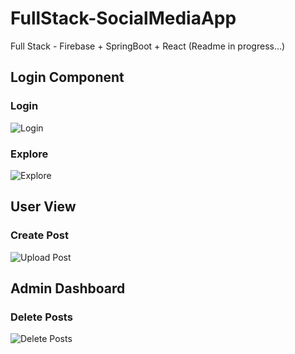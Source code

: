 # FullStack-SocialMediaApp
Full Stack - Firebase + SpringBoot + React (Readme in progress...)

## Login Component
### Login
![Login](https://github.com/JunHao86/FullStack-SocialMediaApp/blob/main/social-media-gifs/Login.gif)
### Explore
![Explore](https://github.com/JunHao86/FullStack-SocialMediaApp/blob/main/social-media-gifs/Explore.gif)

## User View
### Create Post
![Upload Post](https://github.com/JunHao86/FullStack-SocialMediaApp/blob/main/social-media-gifs/Upload.gif)

## Admin Dashboard
### Delete Posts
![Delete Posts](https://github.com/JunHao86/FullStack-SocialMediaApp/blob/main/social-media-gifs/DeletePosts.gif)

